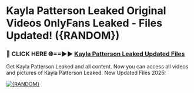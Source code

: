 # Kayla Patterson Leaked Original Videos 0nlyFans Leaked - Files Updated! ({RANDOM})

<h3>🔴 CLICK HERE 🌐==►► <a href="https://betterlinks.top/A2PfLJ" rel="nofollow">Kayla Patterson Leaked Updated Files</a></h3>

Get Kayla Patterson Leaked and all content. Now you can access all videos and pictures of Kayla Patterson Leaked. New Updated Files 2025!

[![{RANDOM}](https://i.imgur.com/ppqm5kG.gif)](https://betterlinks.top/A2PfLJ)